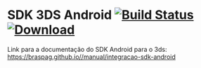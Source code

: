 # SDK 3DS Android [![Build Status](https://travis-ci.com/Braspag/braspag-3ds-android.svg?branch=master)](https://travis-ci.com/Braspag/braspag-3ds-android) [ ![Download](https://api.bintray.com/packages/braspag/braspag3ds/braspag3ds/images/download.svg?version=1.6.0) ](https://bintray.com/braspag/braspag3ds/braspag3ds/1.6.0/link)

Link para a documentação do SDK Android para o 3ds: https://braspag.github.io//manual/integracao-sdk-android
